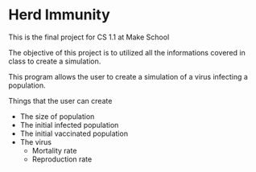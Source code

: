 # Herd Immunity

This is the final project for CS 1.1 at Make School 

The objective of this project is to utilized all the informations covered in class to create a simulation.

This program allows the user to create a simulation of a virus infecting a population.

Things that the user can create
* The size of population
* The initial infected population
* The initial vaccinated population
* The virus
  * Mortality rate
  * Reproduction rate

